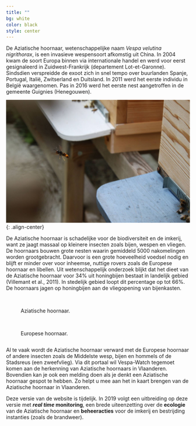 ```yaml
---
title: ""
bg: white     
color: black  
style: center
---
```


De Aziatische hoornaar, wetenschappelijke naam *Vespa velutina nigrithorax*, is een invasieve wespensoort afkomstig uit China. In 2004 kwam de soort Europa binnen via internationale handel en werd voor eerst gesignaleerd in Zuidwest-Frankrijk (departement Lot-et-Garonne). Sindsdien verspreidde de exoot zich in snel tempo over buurlanden Spanje, Portugal, Italië, Zwitserland en Duitsland. In 2011 werd het eerste individu in België waargenomen. Pas in 2016 werd het eerste nest aangetroffen in de gemeente Guignies (Henegouwen).

![20180823_jagend_Mark Depaepe](./images/20180823_jagend_MarkDepaepe.jpg){: .align-center}

De Aziatische hoornaar is schadelijke voor de biodiversiteit en de imkerij, want ze jaagt massaal op kleinere insecten zoals bijen, wespen en vliegen. De hoornaars bouwen grote nesten waarin gemiddeld 5000 nakomelingen worden grootgebracht. Daarvoor is een grote hoeveelheid voedsel nodig en blijft er minder over voor inheemse, nuttige rovers zoals de Europese hoornaar en libellen. Uit wetenschappelijk onderzoek blijkt dat het dieet van de Aziatische hoornaar voor 34% uit honingbijen bestaat in landelijk gebied (Villemant et al., 2011). In stedelijk gebied loopt dit percentage op tot 66%. De hoornaars jagen op honingbijen aan de vliegopening van bijenkasten.

<figure style="width: 350px;display:inline-block">
  <img src="{{ './images/Aziatische_hoornaar_foraging_HBV.JPG' | absolute_url }}" alt="">
  <figcaption>Aziatische hoornaar.</figcaption>
</figure>
<figure style="width: 350px;display:inline-block">
  <img src="{{ './images/Europese_hoornaar_foraging_Hans De Blauw.jpg' | absolute_url }}" alt="">
  <figcaption>Europese hoornaar.</figcaption>
</figure>

Al te vaak wordt de Aziatische hoornaar verward met de Europese hoornaar of andere insecten zoals de Middelste wesp, bijen en hommels of de Stadsreus (een zweefvlieg). Via dit portaal wil Vespa-Watch tegemoet komen aan de herkenning van Aziatische hoornaars in Vlaanderen. Bovendien kan je ook een melding doen als je denkt een Aziatische hoornaar gespot te hebben. Zo helpt u mee aan het in kaart brengen van de Aziatische hoornaar in Vlaanderen.

Deze versie van de website is tijdelijk. In 2019 volgt een uitbreiding op deze versie met ***real time* monitoring**, een brede uiteenzetting over de **ecologie** van de Aziatische hoornaar en **beheeracties** voor de imkerij en bestrijding instanties (zoals de brandweer).

